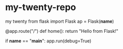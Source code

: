 # my-twenty-repo
my twenty 
from flask import Flask
ap = Flask(__name__)

@app.route("/")
def home():
    return "Hello from Flask!"

if __name__ == "__main__":
    app.run(debug=True)
